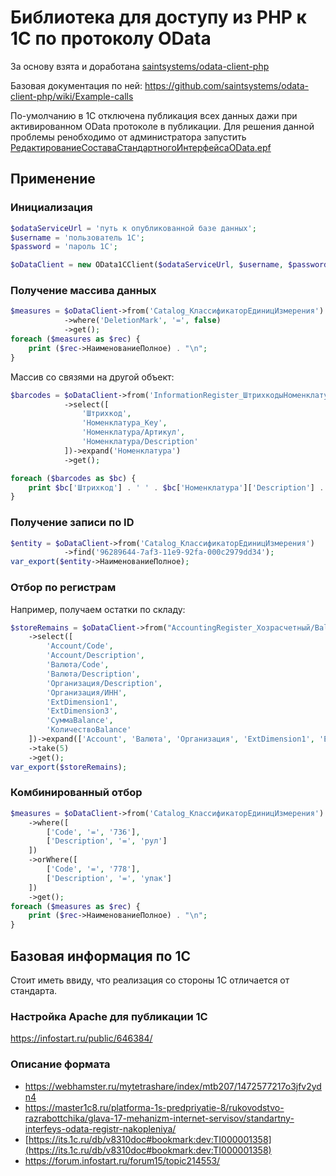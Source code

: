 # Библиотека для доступу из PHP к 1С по протоколу OData
За основу взята и доработана [saintsystems/odata-client-php](https://github.com/saintsystems/odata-client-php)

Базовая документация по ней: https://github.com/saintsystems/odata-client-php/wiki/Example-calls

По-умолчанию в 1С отключена публикация всех данных дажи при активированном OData протоколе в публикации.
Для решения данной проблемы ренобходимо от администратора запустить [РедактированиеСоставаСтандартногоИнтерфейсаOData.epf](РедактированиеСоставаСтандартногоИнтерфейсаOData.epf)

## Применение
### Инициализация
```php
$odataServiceUrl = 'путь к опубликованной базе данных';
$username = 'пользователь 1С';
$password = 'пароль 1С';

$oDataClient = new OData1CClient($odataServiceUrl, $username, $password);
```

### Получение массива данных
```php
$measures = $oDataClient->from('Catalog_КлассификаторЕдиницИзмерения')
            ->where('DeletionMark', '=', false)
            ->get();
foreach ($measures as $rec) {
    print ($rec->НаименованиеПолное) . "\n";
}
```

Массив со связями на другой объект:
```php
$barcodes = $oDataClient->from('InformationRegister_ШтрихкодыНоменклатуры')
            ->select([
                'Штрихкод',
                'Номенклатура_Key',
                'Номенклатура/Артикул',
                'Номенклатура/Description'
            ])->expand('Номенклатура')
            ->get();

foreach ($barcodes as $bc) {
    print $bc['Штрихкод'] . ' ' . $bc['Номенклатура']['Description'] . "\n";
}
```

### Получение записи по ID
```php
$entity = $oDataClient->from('Catalog_КлассификаторЕдиницИзмерения')
            ->find('96289644-7af3-11e9-92fa-000c2979dd34');
var_export($entity->НаименованиеПолное);
```

### Отбор по регистрам
Например, получаем остатки по складу:
```php
$storeRemains = $oDataClient->from("AccountingRegister_Хозрасчетный/Balance(AccountCondition='Account/Code eq '43' or Account/Code eq '41.01'')")
    ->select([
        'Account/Code',
        'Account/Description',
        'Валюта/Code',
        'Валюта/Description',
        'Организация/Description',
        'Организация/ИНН',
        'ExtDimension1',
        'ExtDimension3',
        'СуммаBalance',
        'КоличествоBalance'
    ])->expand(['Account', 'Валюта', 'Организация', 'ExtDimension1', 'ExtDimension3'])
    ->take(5)
    ->get();
var_export($storeRemains);
```

### Комбинированный отбор
```php
$measures = $oDataClient->from('Catalog_КлассификаторЕдиницИзмерения')
    ->where([
        ['Code', '=', '736'],
        ['Description', '=', 'рул']
    ])
    ->orWhere([
        ['Code', '=', '778'],
        ['Description', '=', 'упак']
    ])
    ->get();
foreach ($measures as $rec) {
    print ($rec->НаименованиеПолное) . "\n";
}
```

## Базовая информация по 1С
Стоит иметь ввиду, что реализация со стороны 1С отличается от стандарта.

### Настройка Apache для публикации 1С
https://infostart.ru/public/646384/

### Описание формата
* https://webhamster.ru/mytetrashare/index/mtb207/1472577217o3jfv2ydn4 
* https://master1c8.ru/platforma-1s-predpriyatie-8/rukovodstvo-razrabottchika/glava-17-mehanizm-internet-servisov/standartny-interfeys-odata-registr-nakopleniya/ 
* [https://its.1c.ru/db/v8310doc#bookmark:dev:TI000001358](https://its.1c.ru/db/v8310doc#bookmark:dev:TI000001358) 
* https://forum.infostart.ru/forum15/topic214553/ 